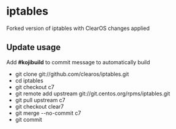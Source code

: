 # iptables

Forked version of iptables with ClearOS changes applied

## Update usage
  Add __#kojibuild__ to commit message to automatically build

* git clone git://github.com/clearos/iptables.git
* cd iptables
* git checkout c7
* git remote add upstream git://git.centos.org/rpms/iptables.git
* git pull upstream c7
* git checkout clear7
* git merge --no-commit c7
* git commit
